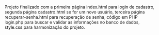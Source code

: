 Projeto finalizado com a primeira página index.html para login de cadastro,
segunda página cadastro.html se for um novo usuário,
terceira página recuperar-senha.html para recuperação de senha,
código em PHP login.php para buscar e validar as informações no banco de dados,
style.css para harmonização do projeto.
